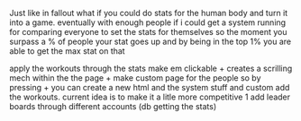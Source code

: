 Just like in fallout what if you could do stats for the human body and turn it into a game. 
eventually with enough people if i could get a system running for comparing everyone to set the stats for themselves so the moment you surpass a % of people your stat goes up 
and by being in the top 1% you are able to get the max stat on that

apply the workouts through the stats make em clickable + creates a scrilling mech within the the page + make custom page for the people so by pressing + you can create a new html and the system stuff and custom add the workouts.
current idea is to make it a litle more competitive 1 add leader boards through different accounts (db getting the stats)